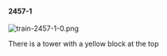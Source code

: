 #### 2457-1
![train-2457-1-0.png](https://github.com/lil-lab/nlvr/raw/master/nlvr/train/images/66/train-2457-1-0.png "train-2457-1-0.png")

There is a tower with a yellow block at the top